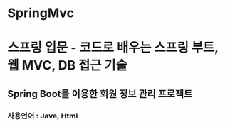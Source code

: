 # SpringMvc
<h1>스프링 입문 - 코드로 배우는 스프링 부트, 웹 MVC, DB 접근 기술</h1>
<h2>Spring Boot를 이용한 회원 정보 관리 프로젝트</h2>
<h3>사용언어 : Java, Html </h3>
